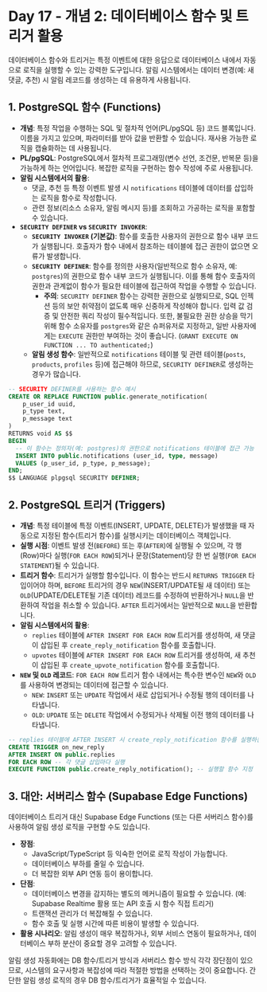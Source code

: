 # Day 17 - 개념 2: 데이터베이스 함수 및 트리거 활용

데이터베이스 함수와 트리거는 특정 이벤트에 대한 응답으로 데이터베이스 내에서 자동으로 로직을 실행할 수 있는 강력한 도구입니다. 알림 시스템에서는 데이터 변경(예: 새 댓글, 추천) 시 알림 레코드를 생성하는 데 유용하게 사용됩니다.

## 1. PostgreSQL 함수 (Functions)

*   **개념**: 특정 작업을 수행하는 SQL 및 절차적 언어(PL/pgSQL 등) 코드 블록입니다. 이름을 가지고 있으며, 파라미터를 받아 값을 반환할 수 있습니다. 재사용 가능한 로직을 캡슐화하는 데 사용됩니다.
*   **PL/pgSQL**: PostgreSQL에서 절차적 프로그래밍(변수 선언, 조건문, 반복문 등)을 가능하게 하는 언어입니다. 복잡한 로직을 구현하는 함수 작성에 주로 사용됩니다.
*   **알림 시스템에서의 활용**:
    *   댓글, 추천 등 특정 이벤트 발생 시 `notifications` 테이블에 데이터를 삽입하는 로직을 함수로 작성합니다.
    *   관련 정보(리소스 소유자, 알림 메시지 등)를 조회하고 가공하는 로직을 포함할 수 있습니다.
*   **`SECURITY DEFINER` vs `SECURITY INVOKER`**:
    *   **`SECURITY INVOKER` (기본값)**: 함수를 호출한 사용자의 권한으로 함수 내부 코드가 실행됩니다. 호출자가 함수 내에서 참조하는 테이블에 접근 권한이 없으면 오류가 발생합니다.
    *   **`SECURITY DEFINER`**: 함수를 정의한 사용자(일반적으로 함수 소유자, 예: `postgres`)의 권한으로 함수 내부 코드가 실행됩니다. 이를 통해 함수 호출자의 권한과 관계없이 함수가 필요한 테이블에 접근하여 작업을 수행할 수 있습니다.
        *   **주의**: `SECURITY DEFINER` 함수는 강력한 권한으로 실행되므로, SQL 인젝션 등의 보안 취약점이 없도록 매우 신중하게 작성해야 합니다. 입력 값 검증 및 안전한 쿼리 작성이 필수적입니다. 또한, 불필요한 권한 상승을 막기 위해 함수 소유자를 `postgres`와 같은 슈퍼유저로 지정하고, 일반 사용자에게는 `EXECUTE` 권한만 부여하는 것이 좋습니다. (`GRANT EXECUTE ON FUNCTION ... TO authenticated;`)
    *   **알림 생성 함수**: 일반적으로 `notifications` 테이블 및 관련 테이블(`posts`, `products`, `profiles` 등)에 접근해야 하므로, `SECURITY DEFINER`로 생성하는 경우가 많습니다.

```sql
-- SECURITY DEFINER를 사용하는 함수 예시
CREATE OR REPLACE FUNCTION public.generate_notification(
    p_user_id uuid,
    p_type text,
    p_message text
)
RETURNS void AS $$
BEGIN
  -- 이 함수는 정의자(예: postgres)의 권한으로 notifications 테이블에 접근 가능
  INSERT INTO public.notifications (user_id, type, message)
  VALUES (p_user_id, p_type, p_message);
END;
$$ LANGUAGE plpgsql SECURITY DEFINER;
```

## 2. PostgreSQL 트리거 (Triggers)

*   **개념**: 특정 테이블에 특정 이벤트(INSERT, UPDATE, DELETE)가 발생했을 때 자동으로 지정된 함수(트리거 함수)를 실행시키는 데이터베이스 객체입니다.
*   **실행 시점**: 이벤트 발생 전(`BEFORE`) 또는 후(`AFTER`)에 실행될 수 있으며, 각 행(Row)마다 실행(`FOR EACH ROW`)되거나 문장(Statement)당 한 번 실행(`FOR EACH STATEMENT`)될 수 있습니다.
*   **트리거 함수**: 트리거가 실행할 함수입니다. 이 함수는 반드시 `RETURNS TRIGGER` 타입이어야 하며, `BEFORE` 트리거의 경우 `NEW`(INSERT/UPDATE될 새 데이터) 또는 `OLD`(UPDATE/DELETE될 기존 데이터) 레코드를 수정하여 반환하거나 `NULL`을 반환하여 작업을 취소할 수 있습니다. `AFTER` 트리거에서는 일반적으로 `NULL`을 반환합니다.
*   **알림 시스템에서의 활용**:
    *   `replies` 테이블에 `AFTER INSERT FOR EACH ROW` 트리거를 생성하여, 새 댓글이 삽입된 후 `create_reply_notification` 함수를 호출합니다.
    *   `upvotes` 테이블에 `AFTER INSERT FOR EACH ROW` 트리거를 생성하여, 새 추천이 삽입된 후 `create_upvote_notification` 함수를 호출합니다.
*   **`NEW` 및 `OLD` 레코드**: `FOR EACH ROW` 트리거 함수 내에서는 특수한 변수인 `NEW`와 `OLD`를 사용하여 변경되는 데이터에 접근할 수 있습니다.
    *   `NEW`: `INSERT` 또는 `UPDATE` 작업에서 새로 삽입되거나 수정될 행의 데이터를 나타냅니다.
    *   `OLD`: `UPDATE` 또는 `DELETE` 작업에서 수정되거나 삭제될 이전 행의 데이터를 나타냅니다.

```sql
-- replies 테이블에 AFTER INSERT 시 create_reply_notification 함수를 실행하는 트리거
CREATE TRIGGER on_new_reply
AFTER INSERT ON public.replies
FOR EACH ROW -- 각 댓글 삽입마다 실행
EXECUTE FUNCTION public.create_reply_notification(); -- 실행할 함수 지정
```

## 3. 대안: 서버리스 함수 (Supabase Edge Functions)

데이터베이스 트리거 대신 Supabase Edge Functions (또는 다른 서버리스 함수)를 사용하여 알림 생성 로직을 구현할 수도 있습니다.

*   **장점**:
    *   JavaScript/TypeScript 등 익숙한 언어로 로직 작성이 가능합니다.
    *   데이터베이스 부하를 줄일 수 있습니다.
    *   더 복잡한 외부 API 연동 등이 용이합니다.
*   **단점**:
    *   데이터베이스 변경을 감지하는 별도의 메커니즘이 필요할 수 있습니다. (예: Supabase Realtime 활용 또는 API 호출 시 함수 직접 트리거)
    *   트랜잭션 관리가 더 복잡해질 수 있습니다.
    *   함수 호출 및 실행 시간에 따른 비용이 발생할 수 있습니다.
*   **활용 시나리오**: 알림 생성이 매우 복잡하거나, 외부 서비스 연동이 필요하거나, 데이터베이스 부하 분산이 중요할 경우 고려할 수 있습니다.

알림 생성 자동화에는 DB 함수/트리거 방식과 서버리스 함수 방식 각각 장단점이 있으므로, 시스템의 요구사항과 복잡성에 따라 적절한 방법을 선택하는 것이 중요합니다. 간단한 알림 생성 로직의 경우 DB 함수/트리거가 효율적일 수 있습니다. 